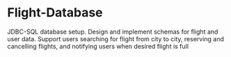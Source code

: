 # Flight-Database
JDBC-SQL database setup. Design and implement schemas for flight and user data. Support users searching for flight from city to city, reserving and cancelling flights, and notifying users when desired flight is full 
